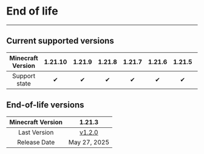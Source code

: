 # End of life

---

## Current supported versions

| Minecraft Version | 1.21.10 | 1.21.9 | 1.21.8 | 1.21.7 | 1.21.6 | 1.21.5 | 1.21.4 | 1.21.2 | 1.21.1 |1.21| 1.20.6 | 1.20.4 | 1.20.1 | 1.19.4 |
|:----:|:------:|:------:|:------:|:------:|:------:|:------:|:------:|:------:|:------:|:--:|:------:|:------:|:------:|:------:|
| Support state | ✔ | ✔ |    ✔   |   ✔    |   ✔    |   ✔    |   ✔    |   ✔    |   ✔    | ✔  |   ✔    |   ✔    |   ✔    |   ✔    |

## End-of-life versions

| Minecraft Version|                                     1.21.3                                      |
|:------:|:-------------------------------------------------------------------------------:|
| Last Version| [v1.2.0](https://github.com/Hure-herd/REMS-Carpet-Addition/releases/tag/V1.2.0) |
| Release Date|                                  May 27, 2025                                   |
